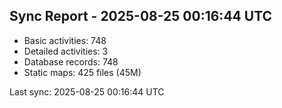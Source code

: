 ## Sync Report - 2025-08-25 00:16:44 UTC

- Basic activities: 748
- Detailed activities: 3
- Database records: 748
- Static maps: 425 files (45M)

Last sync: 2025-08-25 00:16:44 UTC
